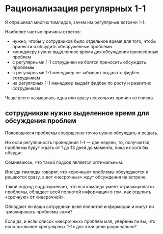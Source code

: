 # Рационализация регулярных 1-1

Я опрашивал многих тимлидов, зачем им регулярные встречи 1-1.

Наиболее частые причины ответов:

- нужно, чтобы у сотрудников было отдельное время для того, чтобы принести и обсудить обнаруженные проблемы
- менеджеру нужно выделенное время для обсуждения принесённых проблем
- с регулярными 1-1 сотрудники не боятся приносить обсуждать проблемы
- с регулярными 1-1 менеджер не забывает выдавать фидбек сотрудникам
- на регулярных 1-1 менеджер выдаёт фидбек по росту и развитию сотрудникам

Чаще всего называлась одна или сразу нескольких причин из списка.

## сотрудникам нужно выделенное время для обсуждения проблем

Появившиеся проблемы совершенно точно нужно обсуждать и решать.

Но если регулярность проведения 1-1 — две недели, то, получается, проблемы будут ждать от 1 до 13 дней до момента, пока их хотя бы обсудят.

Сомневаюсь, что такой подход является оптимальным.

Иногда тимлиды говорят, что «срочные» проблемы обсуждаются и решаются сразу, а вот «несрочные» ждут обсуждения на встрече.

Такой подход подразумевает, что вся команда умеет «триажировать» проблемы, обладает всей полнотой информации о том, как отделить «срочную» от «несрочной».

Обладают ли ваши сотрудники всей полнотой информации и могут ли триажировать проблемы сами?

Если да, и если список «несрочных» проблем мал, уверены ли вы, что использование «регулярных 1-1» для этой цели рационально?


